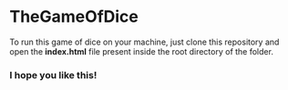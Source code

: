 # TheGameOfDice
To run this game of dice on your machine, just clone this repository and open the **index.html** file present inside the root directory of the folder.

### I hope you like this!
